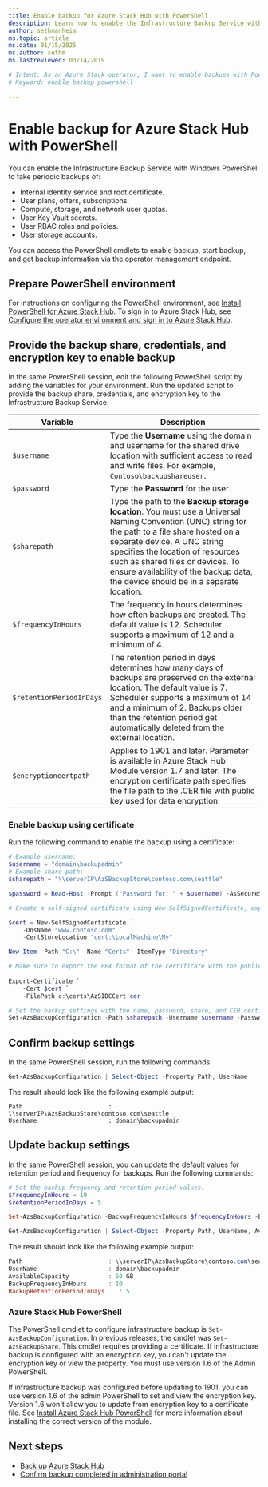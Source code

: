 ```yaml
---
title: Enable backup for Azure Stack Hub with PowerShell 
description: Learn how to enable the Infrastructure Backup Service with PowerShell so that Azure Stack Hub can be restored if there's a failure. 
author: sethmanheim
ms.topic: article
ms.date: 01/15/2025
ms.author: sethm
ms.lastreviewed: 03/14/2019

# Intent: As an Azure Stack operator, I want to enable backups with Powershell so Azure Stack can generate infrastructure backups.
# Keyword: enable backup powershell

---
```


# Enable backup for Azure Stack Hub with PowerShell

You can enable the Infrastructure Backup Service with Windows PowerShell to take periodic backups of:

- Internal identity service and root certificate.
- User plans, offers, subscriptions.
- Compute, storage, and network user quotas.
- User Key Vault secrets.
- User RBAC roles and policies.
- User storage accounts.

You can access the PowerShell cmdlets to enable backup, start backup, and get backup information via the operator management endpoint.

## Prepare PowerShell environment

For instructions on configuring the PowerShell environment, see [Install PowerShell for Azure Stack Hub](powershell-install-az-module.md). To sign in to Azure Stack Hub, see [Configure the operator environment and sign in to Azure Stack Hub](azure-stack-powershell-configure-admin.md).

## Provide the backup share, credentials, and encryption key to enable backup

In the same PowerShell session, edit the following PowerShell script by adding the variables for your environment. Run the updated script to provide the backup share, credentials, and encryption key to the Infrastructure Backup Service.

| Variable        | Description   |
|---              |---                                        |
| `$username`       | Type the **Username** using the domain and username for the shared drive location with sufficient access to read and write files. For example, `Contoso\backupshareuser`. |
| `$password`       | Type the **Password** for the user. |
| `$sharepath`      | Type the path to the **Backup storage location**. You must use a Universal Naming Convention (UNC) string for the path to a file share hosted on a separate device. A UNC string specifies the location of resources such as shared files or devices. To ensure availability of the backup data, the device should be in a separate location. |
| `$frequencyInHours` | The frequency in hours determines how often backups are created. The default value is 12. Scheduler supports a maximum of 12 and a minimum of 4.|
| `$retentionPeriodInDays` | The retention period in days determines how many days of backups are preserved on the external location. The default value is 7. Scheduler supports a maximum of 14 and a minimum of 2. Backups older than the retention period get automatically deleted from the external location.|
| `$encryptioncertpath` | Applies to 1901 and later. Parameter is available in Azure Stack Hub Module version 1.7 and later. The encryption certificate path specifies the file path to the .CER file with public key used for data encryption. |

### Enable backup using certificate

Run the following command to enable the backup using a certificate:

```powershell
# Example username:
$username = "domain\backupadmin"
# Example share path:
$sharepath = "\\serverIP\AzSBackupStore\contoso.com\seattle"

$password = Read-Host -Prompt ("Password for: " + $username) -AsSecureString

# Create a self-signed certificate using New-SelfSignedCertificate, export the public key portion and save it locally.

$cert = New-SelfSignedCertificate `
    -DnsName "www.contoso.com" `
    -CertStoreLocation "cert:\LocalMachine\My" 

New-Item -Path "C:\" -Name "Certs" -ItemType "Directory" 

# Make sure to export the PFX format of the certificate with the public and private keys and then delete the certificate from the local certificate store of the machine where you created the certificate
    
Export-Certificate `
    -Cert $cert `
    -FilePath c:\certs\AzSIBCCert.cer 

# Set the backup settings with the name, password, share, and CER certificate file.
Set-AzsBackupConfiguration -Path $sharepath -Username $username -Password $password -EncryptionCertPath "c:\temp\cert.cer"
```

## Confirm backup settings

In the same PowerShell session, run the following commands:

```powershell
Get-AzsBackupConfiguration | Select-Object -Property Path, UserName
```

The result should look like the following example output:

```output
Path                        : \\serverIP\AzsBackupStore\contoso.com\seattle
UserName                    : domain\backupadmin
```

## Update backup settings

In the same PowerShell session, you can update the default values for retention period and frequency for backups. Run the following commands:

```powershell
# Set the backup frequency and retention period values.
$frequencyInHours = 10
$retentionPeriodInDays = 5

Set-AzsBackupConfiguration -BackupFrequencyInHours $frequencyInHours -BackupRetentionPeriodInDays $retentionPeriodInDays

Get-AzsBackupConfiguration | Select-Object -Property Path, UserName, AvailableCapacity, BackupFrequencyInHours, BackupRetentionPeriodInDays
```

The result should look like the following example output:

```powershell
Path                        : \\serverIP\AzsBackupStore\contoso.com\seattle
UserName                    : domain\backupadmin
AvailableCapacity           : 60 GB
BackupFrequencyInHours      : 10
BackupRetentionPeriodInDays    : 5
```

### Azure Stack Hub PowerShell

The PowerShell cmdlet to configure infrastructure backup is `Set-AzsBackupConfiguration`. In previous releases, the cmdlet was `Set-AzsBackupShare`. This cmdlet requires providing a certificate. If infrastructure backup is configured with an encryption key, you can't update the encryption key or view the property. You must use version 1.6 of the Admin PowerShell.

If infrastructure backup was configured before updating to 1901, you can use version 1.6 of the admin PowerShell to set and view the encryption key. Version 1.6 won't allow you to update from encryption key to a certificate file. See [Install Azure Stack Hub PowerShell](powershell-install-az-module.md) for more information about installing the correct version of the module.

## Next steps

- [Back up Azure Stack Hub](azure-stack-backup-back-up-azure-stack.md)
- [Confirm backup completed in administration portal](azure-stack-backup-back-up-azure-stack.md)
